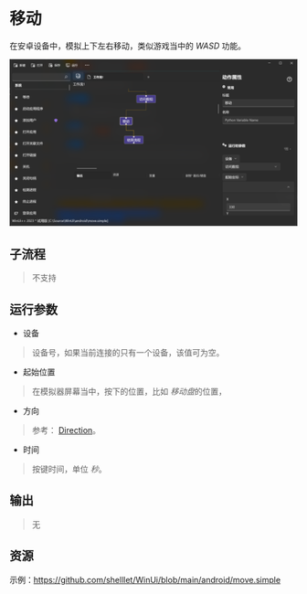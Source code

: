 # 移动 
在安卓设备中，模拟上下左右移动，类似游戏当中的 *WASD* 功能。

![AdbMove](./images/13.png ':size=90%')

## 子流程
> 不支持


## 运行参数

* 设备
> 设备号，如果当前连接的只有一个设备，该值可为空。

* 起始位置
> 在模拟器屏幕当中，按下的位置，比如 *移动盘*的位置，

* 方向
> 参考： [Direction](./enums/Directions.md)。

* 时间
> 按键时间，单位 *秒*。

## 输出
> 无

## 资源

示例：https://github.com/shelllet/WinUi/blob/main/android/move.simple

